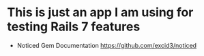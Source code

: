 # This is just an app I am using for testing Rails 7 features

* Noticed Gem Documentation
https://github.com/excid3/noticed